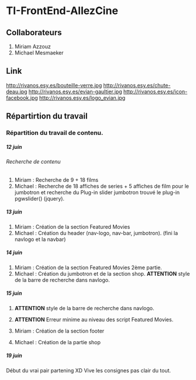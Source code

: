 # TI-FrontEnd-AllezCine

## Collaborateurs

1. Miriam Azzouz
2. Michael Mesmaeker

## Link
http://rivanos.esy.es/bouteille-verre.jpg
http://rivanos.esy.es/chute-deau.jpg
http://rivanos.esy.es/evian-gaultier.jpg
http://rivanos.esy.es/icon-facebook.jpg
http://rivanos.esy.es/logo_evian.jpg

## Répartirtion du travail

### Répartition du travail de contenu.

##### 12 juin
###### Recherche de contenu

1. Miriam   : Recherche de 9 + 18 films
2. Michael  : Recherche de 18 affiches de series + 5 affiches de film pour le jumbotron et recherche du Plug-in slider jumbotron
              trouvé le plug-in pgwslider() (jquery).
              
##### 13 juin

1. Miriam   : Création de la section Featured Movies
2. Michael  : Création du header (nav-logo, nav-bar, jumbotron). (fini la navlogo et la navbar)

##### 14 juin

1. Miriam   : Création de la section Featured Movies 2ème partie.
2. Michael  : Création du jumbotron et de la section shop. **ATTENTION** style de la barre de recherche dans navlogo.

##### 15 juin

1. **ATTENTION** style de la barre de recherche dans navlogo.
2. **ATTENTION** Erreur minime au niveau des script Featured Movies.

1. Miriam   : Création de la section footer
2. Michael  : Création de la partie shop


##### 19 juin

Début du vrai pair partening XD Vive les consignes pas clair du tout. 

